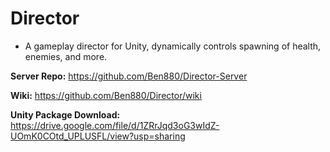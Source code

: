 # Director
* A gameplay director for Unity, dynamically controls spawning of health, enemies, and more.   

**Server Repo:** https://github.com/Ben880/Director-Server


**Wiki:** https://github.com/Ben880/Director/wiki       

**Unity Package Download:** https://drive.google.com/file/d/1ZRrJqd3oG3wIdZ-UOmK0COtd_UPLUSFL/view?usp=sharing

